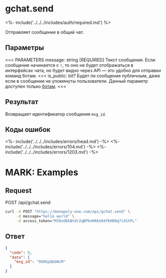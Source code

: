 
# gchat.send

<%- include('../../../includes/auth/required.md') %>

Отправляет сообщение в общий чат.

## Параметры

<<< PARAMETERS
message: string [REQUIRED]
Текст сообщения. Если сообщение начинается с `!`, то оно не будет отображаться в интерфейсах чата, но будет видно через API — это удобно для отправки команд ботам.
<<<
is_public: bit?
Будет ли сообщение публичным, даже если в сообщении не упомянуты пользователи.
Данный параметр доступен только [ботам](/bots).
<<<

## Результат

Возвращает идентификатор сообщения `msg_id`.

## Коды ошибок

<%- include('../../../includes/errors/head.md') -%>
<%- include('../../../includes/errors/104.md') -%>
<%- include('../../../includes/errors/1203.md') -%>

# MARK: Examples

## Request

POST /api/gchat.send

```bash
curl -X POST "https://monopoly-one.com/api/gchat.send" \
     -d message="hello world" \
     -d access_token="M39zODkBtdrZqBPhnMAkh04fKHD8q7i91hFL"
```

## Ответ

```json
{
  "code": 0,
  "data": {
    "msg_id": "DGN5pQbGNcM"
  }
}
```
